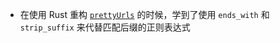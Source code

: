 - 在使用 Rust 重构 [`prettyUrls`](https://github.com/hexojs/hexo-util/blob/master/lib/pretty_urls.js) 的时候，学到了使用  `ends_with` 和 `strip_suffix` 来代替匹配后缀的正则表达式